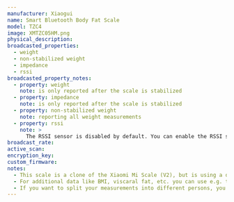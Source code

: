 ```yaml
---
manufacturer: Xiaogui
name: Smart Bluetooth Body Fat Scale
model: TZC4
image: XMTZC05HM.png
physical_description:
broadcasted_properties:
  - weight
  - non-stabilized weight
  - impedance
  - rssi
broadcasted_property_notes:
  - property: weight
    note: is only reported after the scale is stabilized
  - property: impedance
    note: is only reported after the scale is stabilized
  - property: non-stabilized weight
    note: reporting all weight measurements
  - property: rssi
    note: >
      The RSSI sensor is disabled by default. You can enable the RSSI sensor by going to `configuration`, `integrations`, select `devices` on the BLE monitor integration tile and select your device. Click on the `+1 disabled entity` to show the disabled sensor and select the disabled entity. Finally, click on `Enable entity` to enable it. 
broadcast_rate:
active_scan:
encryption_key:
custom_firmware:
notes:
  - This scale is a clone of the Xiaomi Mi Scale (V2), but is using a different BLE advertisement format. 
  - For additional data like BMI, viscaral fat, etc. you can use e.g. the [bodymiscale](https://github.com/dckiller51/bodymiscale) custom integration.
  - If you want to split your measurements into different persons, you can use [this template sensor](https://community.home-assistant.io/t/integrating-xiaomi-mi-scale/9972/533)
---
```

